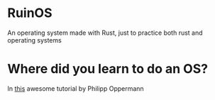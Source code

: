 # RuinOS
An operating system made with Rust, just to practice both rust and operating systems

# Where did you learn to do an OS?
In [this](https://os.phil-opp.com/) awesome tutorial by Philipp Oppermann
